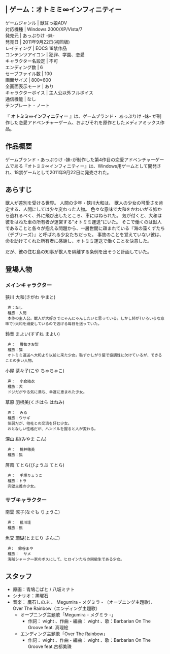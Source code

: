 |  ゲーム：オトミミ∞インフィニティー  
---  
ゲームジャンル  |  獣耳っ娘ADV   
対応機種  |  Windows 2000/XP/Vista/7   
発売元  |  あっぷりけ -妹-   
発売日  |  2011年9月22日(初回版)   
レイティング  |  EOCS 18禁作品   
コンテンツアイコン  |  犯罪、学園、恋愛   
キャラクター名設定  |  不可   
エンディング数  |  6   
セーブファイル数  |  100   
画面サイズ  |  800×600   
全画面表示モード  |  あり   
キャラクターボイス  |  主人公以外フルボイス   
通信機能  |  なし   
テンプレート  \-  ノート  
  
『 **オトミミ∞インフィニティー** 』は、ゲームブランド・  あっぷりけ -妹-
が制作した恋愛アドベンチャーゲーム、およびそれを原作としたメディアミックス作品。

##  作品概要  

ゲームブランド・あっぷりけ
-妹-が制作した第4作目の恋愛アドベンチャーゲームである『オトミミ∞インフィニティー』は、Windows用ゲームとして開発され、18禁ゲームとして2011年9月22日に発売された。

##  あらすじ  

獣人が差別を受ける世界。 人間の少年・狭川大和は、 獣人の少女の可愛さを肯定する、人間にしては少々変わった人物。
色々な意味で大和をかわいがる姉から逃れるべく、外に飛び出したところ、車にはねられた。
気が付くと、大和は彼をはねた車の所有者が運営する"オトミミ運送"にいた。
そこで働くのは獣人であることと各々が抱える問題から、一層世間に疎まれている『海の藻くずたち（デブリーズ）』と呼ばれる少女たちだった。
事故のことを覚えていない彼は、命を助けてくれた所有者に感謝し、オトミミ運送で働くことを決意した。

だが、彼の住む島の知事が獣人を隔離する条例を出そうと計画していた。

##  登場人物  

###  メインキャラクター  

狭川 大和(さがわ やまと)

     声：なし 
     種族：人間 
     本作の主人公。獣人が大好きでにゃんにゃんしたいと思っている。しかし姉が(いろいろな意味で)大和を溺愛しているので逃げる毎日を送っていた。 
鈴音 まよい(すずね まよい)

     声：  雪都さお梨 
     種族：猫 
     オトミミ運送へ大和より以前に来た少女。恥ずかしがり屋で協調性に欠けているが、できることの多い人物。 
小屋 茶々子(こや ちゃちゃこ)

     声：  小倉結衣 
     種族：犬 
     ドジだがやる気に満ち、幸運に恵まれた少女。 
草原 羽根美(くさはら はねみ)

     声：  みる 
     種族：ウサギ 
     気弱だが、他社との交流を好む少女。 
     おとなしい性格だが、ハンドルを握ると人が変わる。 
深山 紺(みやま こん)

     声：  桃井穂美 
     種族：狐 

屏風 てとら(びょうぶ てとら)

     声：  手塚りょうこ 
     種族：トラ 
     完璧主義の少女。 

###  サブキャラクター  

南雲 涼子(なぐも りょうこ)

     声：  藍川珪 
     種族：熊 
魚交 珊瑚(とまじり さんご)

     声:  鈴谷まや 
     種族：  サメ 
     海賊シャーク一家のボスにして、ヒロインたちの同級生である少女。 

##  スタッフ  

  * 原画：青鳩こばと / 八坂ミナト 
  * シナリオ：黒曜石 
  * 音楽：  鷹石しのぶ  、  Megumira - メグミラ -  （オープニング主題歌）、Over The Rainbow（エンディング主題歌） 
    * オープニング主題歌「Megumira - メグミラ -」 
      * 作詞：  wight  、作曲・編曲：  wight  、歌：Barbarian On The Groove feat. 真理絵 
    * エンディング主題歌「Over The Rainbow」 
      * 作詞：  wight  、作曲・編曲：  wight  、歌：Barbarian On The Groove feat.古都美珠 

